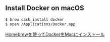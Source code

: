## Install Docker on macOS

```sh
$ brew cask install docker
$ open /Applications/Docker.app
```

[Homebrewを使ってDockerをMacにインストール](https://qiita.com/atahiro/items/61e826b4cb2387bcd226)
